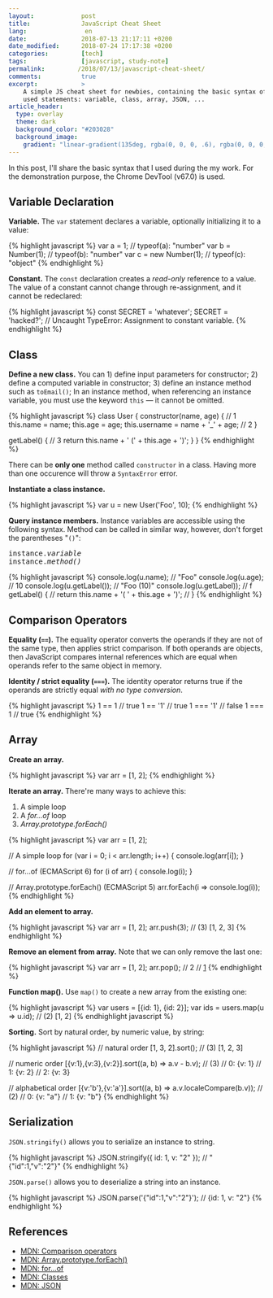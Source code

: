 ```yaml
---
layout:             post
title:              JavaScript Cheat Sheet
lang:                en
date:               2018-07-13 21:17:11 +0200
date_modified:      2018-07-24 17:17:38 +0200
categories:         [tech]
tags:               [javascript, study-note]
permalink:         /2018/07/13/javascript-cheat-sheet/
comments:           true
excerpt:            >
    A simple JS cheat sheet for newbies, containing the basic syntax of commonly
    used statements: variable, class, array, JSON, ...
article_header:
  type: overlay
  theme: dark
  background_color: "#203028"
  background_image:
    gradient: "linear-gradient(135deg, rgba(0, 0, 0, .6), rgba(0, 0, 0, .4))"
---
```


In this post, I'll share the basic syntax that I used during the my work. For
the demonstration purpose, the Chrome DevTool (v67.0) is used.

## Variable Declaration

**Variable.** The `var` statement declares a variable, optionally initializing
it to a value:

{% highlight javascript %}
var a = 1;             // typeof(a): "number"
var b = Number(1);     // typeof(b): "number"
var c = new Number(1); // typeof(c): "object"
{% endhighlight %}

**Constant.** The `const` declaration creates a _read-only_ reference to a
value. The value of a constant cannot change through re-assignment, and it
cannot be redeclared:

{% highlight javascript %}
const SECRET = 'whatever';
SECRET = 'hacked?';
// Uncaught TypeError: Assignment to constant variable.
{% endhighlight %}

## Class

**Define a new class.** You can 1) define input parameters for constructor;
2) define a computed variable in constructor; 3) define an instance method such
as `toEmail()`;  In an instance method, when referencing an instance
variable, you must use the keyword `this` — it cannot be omitted.

{% highlight javascript %}
class User {
  constructor(name, age) { // 1
    this.name = name;
    this.age = age;
    this.username = name + '_' + age; // 2
  }

  getLabel() { // 3
    return this.name + ' (' + this.age + ')';
  }
}
{% endhighlight %}

There can be **only one** method called `constructor` in a class. Having more
than one occurence will throw a `SyntaxError` error.

**Instantiate a class instance.**

{% highlight javascript %}
var u = new User('Foo', 10);
{% endhighlight %}

**Query instance members.** Instance variables are accessible using the following
syntax. Method can be called in similar way, however, don't forget the
parentheses "`()`":

<pre>
instance.<i>variable</i>
instance.<i>method()</i>
</pre>

{% highlight javascript %}
console.log(u.name); // "Foo"
console.log(u.age);  // 10
console.log(u.getLabel());  // "Foo (10)"
console.log(u.getLabel));
// f getLabel() {
//     return this.name + '( ' + this.age + ')';
//   }
{% endhighlight %}

## Comparison Operators

**Equality (`==`).** The equality operator converts the operands if they are not
of the same type, then applies strict comparison. If both operands are objects,
then JavaScript compares internal references which are equal when operands
refer to the same object in memory.

**Identity / strict equality (`===`).** The identity operator returns true if
the operands are strictly equal _with no type conversion_.

{% highlight javascript %}
1 == 1    // true
1 == '1'  // true
1 === '1' // false
1 === 1   // true
{% endhighlight %}

## Array

**Create an array.**

{% highlight javascript %}
var arr = [1, 2];
{% endhighlight %}

**Iterate an array.** There're many ways to achieve this:

1. A simple loop
2. A _for...of_ loop
3. _Array.prototype.forEach()_

{% highlight javascript %}
var arr = [1, 2];

// A simple loop
for (var i = 0; i < arr.length; i++) {
  console.log(arr[i]);
}

// for...of (ECMAScript 6)
for (i of arr) {
  console.log(i);
}

// Array.prototype.forEach() (ECMAScript 5)
arr.forEach(i => console.log(i));
{% endhighlight %}

**Add an element to array.**

{% highlight javascript %}
var arr = [1, 2];
arr.push(3);
// (3) [1, 2, 3]
{% endhighlight %}

**Remove an element from array.** Note that we can only remove the last one:

{% highlight javascript %}
var arr = [1, 2];
arr.pop(); // 2
// [1]
{% endhighlight %}

**Function map().** Use `map()` to create a new array from the
existing one:

{% highlight javascript %}
var users = [{id: 1}, {id: 2}];
var ids = users.map(u => u.id);
// (2) [1, 2]
{% endhighlight javascript %}

**Sorting.** Sort by natural order, by numeric value, by string:

{% highlight javascript %}
// natural order
[1, 3, 2].sort();
// (3) [1, 2, 3]

// numeric order
[{v:1},{v:3},{v:2}].sort((a, b) => a.v - b.v);
// (3)
// 0: {v: 1}
// 1: {v: 2}
// 2: {v: 3}

// alphabetical order
[{v:'b'},{v:'a'}].sort((a, b) => a.v.localeCompare(b.v));
// (2)
// 0: {v: "a"}
// 1: {v: "b"}
{% endhighlight %}

## Serialization

`JSON.stringify()` allows you to serialize an instance to string.

{% highlight javascript %}
JSON.stringify({ id: 1, v: "2" });
// "{"id":1,"v":"2"}"
{% endhighlight %}

`JSON.parse()` allows you to deserialize a string into an instance.


{% highlight javascript %}
JSON.parse('{"id":1,"v":"2"}');
// {id: 1, v: "2"}
{% endhighlight %}

## References

- [MDN: Comparison operators][1]
- [MDN: Array.prototype.forEach()][2]
- [MDN: for...of][3]
- [MDN: Classes][4]
- [MDN: JSON][5]

[1]: https://developer.mozilla.org/en-US/docs/Web/JavaScript/Reference/Operators/Comparison_Operators
[2]: https://developer.mozilla.org/en-US/docs/Web/JavaScript/Reference/Global_Objects/Array/forEach
[3]: https://developer.mozilla.org/en-US/docs/Web/JavaScript/Reference/Statements/for...of
[4]: https://developer.mozilla.org/en-US/docs/Web/JavaScript/Reference/Classes
[5]: https://developer.mozilla.org/en-US/docs/Web/JavaScript/Reference/Global_Objects/JSON
